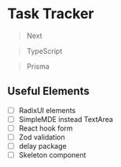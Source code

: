 # Task Tracker

> Next

> TypeScript

> Prisma

## Useful Elements

- [ ] RadixUI elements
- [ ] SimpleMDE instead TextArea
- [ ] React hook form
- [ ] Zod validation
- [ ] delay package
- [ ] Skeleton component
